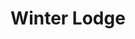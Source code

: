 ---
layout: product
product_id: 1419074404414
id: 1419074404414
title: Winter Lodge
body_html: >-
  <p>Taken on Mt. Seymour in March of 2017.</p>

  <p>During our work snowshoe trip, we passed this beautiful cabin at the top of the mountain. It was blue hour after the sun had set during a big snowstorm it was like we were surrounded by this ambient environment light.</p>

  <p> </p>
vendor: Connell McCarthy
product_type: Posters, Prints, & Visual Artwork
created_at: 2018-08-22T20:00:34-04:00
handle: winter-lodge
updated_at: 2022-03-31T15:43:43-04:00
published_at: 2018-08-22T19:38:24-04:00
template_suffix: ""
status: active
published_scope: global
tags: Batch 01, cabin, Print, snow, winter
admin_graphql_api_id: gid://shopify/Product/1419074404414
variants:
  - id: 39577262456894
    product_id: 1419074404414
    title: 8x10” / Full Colour
    price: "35.00"
    sku: CM-PP-B1-20-XXS-FC
    position: 1
    inventory_policy: continue
    compare_at_price: null
    fulfillment_service: manual
    inventory_management: shopify
    option1: 8x10”
    option2: Full Colour
    option3: null
    created_at: 2021-09-01T15:52:15-04:00
    updated_at: 2022-02-07T16:28:01-05:00
    taxable: true
    barcode: ""
    grams: 208
    image_id: 6198890823742
    weight: 0.208
    weight_unit: kg
    inventory_item_id: 41671703101502
    inventory_quantity: 100
    old_inventory_quantity: 100
    requires_shipping: true
    admin_graphql_api_id: gid://shopify/ProductVariant/39577262456894
  - id: 39577262489662
    product_id: 1419074404414
    title: 8x10” / Black & White
    price: "35.00"
    sku: CM-PP-B1-20-XXS-BW
    position: 2
    inventory_policy: continue
    compare_at_price: null
    fulfillment_service: manual
    inventory_management: shopify
    option1: 8x10”
    option2: Black & White
    option3: null
    created_at: 2021-09-01T15:52:15-04:00
    updated_at: 2022-02-07T16:28:02-05:00
    taxable: true
    barcode: ""
    grams: 208
    image_id: 6198890790974
    weight: 0.208
    weight_unit: kg
    inventory_item_id: 41671703134270
    inventory_quantity: 100
    old_inventory_quantity: 100
    requires_shipping: true
    admin_graphql_api_id: gid://shopify/ProductVariant/39577262489662
  - id: 39577262522430
    product_id: 1419074404414
    title: 8.5x11” / Full Colour
    price: "35.00"
    sku: CM-PP-B1-20-XS-FC
    position: 3
    inventory_policy: continue
    compare_at_price: null
    fulfillment_service: manual
    inventory_management: shopify
    option1: 8.5x11”
    option2: Full Colour
    option3: null
    created_at: 2021-09-01T15:52:15-04:00
    updated_at: 2022-02-07T16:28:01-05:00
    taxable: true
    barcode: ""
    grams: 208
    image_id: 6198890823742
    weight: 0.208
    weight_unit: kg
    inventory_item_id: 41671703167038
    inventory_quantity: 100
    old_inventory_quantity: 100
    requires_shipping: true
    admin_graphql_api_id: gid://shopify/ProductVariant/39577262522430
  - id: 39577262555198
    product_id: 1419074404414
    title: 8.5x11” / Black & White
    price: "35.00"
    sku: CM-PP-B1-20-XS-BW
    position: 4
    inventory_policy: continue
    compare_at_price: null
    fulfillment_service: manual
    inventory_management: shopify
    option1: 8.5x11”
    option2: Black & White
    option3: null
    created_at: 2021-09-01T15:52:15-04:00
    updated_at: 2022-02-07T16:28:02-05:00
    taxable: true
    barcode: ""
    grams: 208
    image_id: 6198890790974
    weight: 0.208
    weight_unit: kg
    inventory_item_id: 41671703199806
    inventory_quantity: 100
    old_inventory_quantity: 100
    requires_shipping: true
    admin_graphql_api_id: gid://shopify/ProductVariant/39577262555198
  - id: 39577262587966
    product_id: 1419074404414
    title: 13x19” / Full Colour
    price: "40.00"
    sku: CM-PP-B1-20-S-FC
    position: 5
    inventory_policy: continue
    compare_at_price: null
    fulfillment_service: manual
    inventory_management: shopify
    option1: 13x19”
    option2: Full Colour
    option3: null
    created_at: 2021-09-01T15:52:15-04:00
    updated_at: 2022-02-07T16:28:01-05:00
    taxable: true
    barcode: ""
    grams: 208
    image_id: 6198890823742
    weight: 0.208
    weight_unit: kg
    inventory_item_id: 41671703232574
    inventory_quantity: 100
    old_inventory_quantity: 100
    requires_shipping: true
    admin_graphql_api_id: gid://shopify/ProductVariant/39577262587966
  - id: 39577262620734
    product_id: 1419074404414
    title: 13x19” / Black & White
    price: "40.00"
    sku: CM-PP-B1-20-S-BW
    position: 6
    inventory_policy: continue
    compare_at_price: null
    fulfillment_service: manual
    inventory_management: shopify
    option1: 13x19”
    option2: Black & White
    option3: null
    created_at: 2021-09-01T15:52:15-04:00
    updated_at: 2022-02-07T16:28:01-05:00
    taxable: true
    barcode: ""
    grams: 208
    image_id: 6198890790974
    weight: 0.208
    weight_unit: kg
    inventory_item_id: 41671703265342
    inventory_quantity: 100
    old_inventory_quantity: 100
    requires_shipping: true
    admin_graphql_api_id: gid://shopify/ProductVariant/39577262620734
  - id: 39577262653502
    product_id: 1419074404414
    title: 16x20” / Full Colour
    price: "50.00"
    sku: CM-PP-B1-20-M-FC
    position: 7
    inventory_policy: continue
    compare_at_price: null
    fulfillment_service: manual
    inventory_management: shopify
    option1: 16x20”
    option2: Full Colour
    option3: null
    created_at: 2021-09-01T15:52:15-04:00
    updated_at: 2022-02-07T16:28:05-05:00
    taxable: true
    barcode: ""
    grams: 208
    image_id: 6198890823742
    weight: 0.208
    weight_unit: kg
    inventory_item_id: 41671703298110
    inventory_quantity: 100
    old_inventory_quantity: 100
    requires_shipping: true
    admin_graphql_api_id: gid://shopify/ProductVariant/39577262653502
  - id: 39577262686270
    product_id: 1419074404414
    title: 16x20” / Black & White
    price: "50.00"
    sku: CM-PP-B1-20-M-BW
    position: 8
    inventory_policy: continue
    compare_at_price: null
    fulfillment_service: manual
    inventory_management: shopify
    option1: 16x20”
    option2: Black & White
    option3: null
    created_at: 2021-09-01T15:52:15-04:00
    updated_at: 2022-02-07T16:28:06-05:00
    taxable: true
    barcode: ""
    grams: 208
    image_id: 6198890790974
    weight: 0.208
    weight_unit: kg
    inventory_item_id: 41671703330878
    inventory_quantity: 100
    old_inventory_quantity: 100
    requires_shipping: true
    admin_graphql_api_id: gid://shopify/ProductVariant/39577262686270
  - id: 39577262719038
    product_id: 1419074404414
    title: 20x24” / Full Colour
    price: "60.00"
    sku: CM-PP-B1-20-L-FC
    position: 9
    inventory_policy: continue
    compare_at_price: null
    fulfillment_service: manual
    inventory_management: shopify
    option1: 20x24”
    option2: Full Colour
    option3: null
    created_at: 2021-09-01T15:52:15-04:00
    updated_at: 2022-02-07T16:28:05-05:00
    taxable: true
    barcode: ""
    grams: 208
    image_id: 6198890823742
    weight: 0.208
    weight_unit: kg
    inventory_item_id: 41671703363646
    inventory_quantity: 100
    old_inventory_quantity: 100
    requires_shipping: true
    admin_graphql_api_id: gid://shopify/ProductVariant/39577262719038
  - id: 39577262751806
    product_id: 1419074404414
    title: 20x24” / Black & White
    price: "60.00"
    sku: CM-PP-B1-20-L-BW
    position: 10
    inventory_policy: continue
    compare_at_price: null
    fulfillment_service: manual
    inventory_management: shopify
    option1: 20x24”
    option2: Black & White
    option3: null
    created_at: 2021-09-01T15:52:15-04:00
    updated_at: 2022-02-07T16:28:10-05:00
    taxable: true
    barcode: ""
    grams: 208
    image_id: 6198890790974
    weight: 0.208
    weight_unit: kg
    inventory_item_id: 41671703396414
    inventory_quantity: 100
    old_inventory_quantity: 100
    requires_shipping: true
    admin_graphql_api_id: gid://shopify/ProductVariant/39577262751806
  - id: 39577262784574
    product_id: 1419074404414
    title: 20x30” / Full Colour
    price: "70.00"
    sku: CM-PP-B1-20-XL-FC
    position: 11
    inventory_policy: continue
    compare_at_price: null
    fulfillment_service: manual
    inventory_management: shopify
    option1: 20x30”
    option2: Full Colour
    option3: null
    created_at: 2021-09-01T15:52:15-04:00
    updated_at: 2022-02-07T16:28:10-05:00
    taxable: true
    barcode: ""
    grams: 208
    image_id: 6198890823742
    weight: 0.208
    weight_unit: kg
    inventory_item_id: 41671703429182
    inventory_quantity: 100
    old_inventory_quantity: 100
    requires_shipping: true
    admin_graphql_api_id: gid://shopify/ProductVariant/39577262784574
  - id: 39577262817342
    product_id: 1419074404414
    title: 20x30” / Black & White
    price: "70.00"
    sku: CM-PP-B1-20-XL-BW
    position: 12
    inventory_policy: continue
    compare_at_price: null
    fulfillment_service: manual
    inventory_management: shopify
    option1: 20x30”
    option2: Black & White
    option3: null
    created_at: 2021-09-01T15:52:15-04:00
    updated_at: 2022-02-07T16:28:10-05:00
    taxable: true
    barcode: ""
    grams: 208
    image_id: 6198890790974
    weight: 0.208
    weight_unit: kg
    inventory_item_id: 41671703461950
    inventory_quantity: 100
    old_inventory_quantity: 100
    requires_shipping: true
    admin_graphql_api_id: gid://shopify/ProductVariant/39577262817342
  - id: 39577262850110
    product_id: 1419074404414
    title: 24x36” / Full Colour
    price: "90.00"
    sku: CM-PP-B1-20-XXL-FC
    position: 13
    inventory_policy: continue
    compare_at_price: null
    fulfillment_service: manual
    inventory_management: shopify
    option1: 24x36”
    option2: Full Colour
    option3: null
    created_at: 2021-09-01T15:52:15-04:00
    updated_at: 2022-02-07T16:28:10-05:00
    taxable: true
    barcode: ""
    grams: 208
    image_id: 6198890823742
    weight: 0.208
    weight_unit: kg
    inventory_item_id: 41671703494718
    inventory_quantity: 100
    old_inventory_quantity: 100
    requires_shipping: true
    admin_graphql_api_id: gid://shopify/ProductVariant/39577262850110
  - id: 39577262882878
    product_id: 1419074404414
    title: 24x36” / Black & White
    price: "90.00"
    sku: CM-PP-B1-20-XXL-BW
    position: 14
    inventory_policy: continue
    compare_at_price: null
    fulfillment_service: manual
    inventory_management: shopify
    option1: 24x36”
    option2: Black & White
    option3: null
    created_at: 2021-09-01T15:52:15-04:00
    updated_at: 2022-02-07T16:28:16-05:00
    taxable: true
    barcode: ""
    grams: 208
    image_id: 6198890790974
    weight: 0.208
    weight_unit: kg
    inventory_item_id: 41671703527486
    inventory_quantity: 100
    old_inventory_quantity: 100
    requires_shipping: true
    admin_graphql_api_id: gid://shopify/ProductVariant/39577262882878
  - id: 39577262915646
    product_id: 1419074404414
    title: 30x40” / Full Colour
    price: "100.00"
    sku: CM-PP-B1-20-XXXL-FC
    position: 15
    inventory_policy: continue
    compare_at_price: null
    fulfillment_service: manual
    inventory_management: shopify
    option1: 30x40”
    option2: Full Colour
    option3: null
    created_at: 2021-09-01T15:52:15-04:00
    updated_at: 2022-02-07T16:28:15-05:00
    taxable: true
    barcode: ""
    grams: 208
    image_id: 6198890823742
    weight: 0.208
    weight_unit: kg
    inventory_item_id: 41671703560254
    inventory_quantity: 100
    old_inventory_quantity: 100
    requires_shipping: true
    admin_graphql_api_id: gid://shopify/ProductVariant/39577262915646
  - id: 39577262948414
    product_id: 1419074404414
    title: 30x40” / Black & White
    price: "100.00"
    sku: CM-PP-B1-20-XXXL-BW
    position: 16
    inventory_policy: continue
    compare_at_price: null
    fulfillment_service: manual
    inventory_management: shopify
    option1: 30x40”
    option2: Black & White
    option3: null
    created_at: 2021-09-01T15:52:15-04:00
    updated_at: 2022-02-07T16:28:15-05:00
    taxable: true
    barcode: ""
    grams: 208
    image_id: 6198890790974
    weight: 0.208
    weight_unit: kg
    inventory_item_id: 41671703593022
    inventory_quantity: 100
    old_inventory_quantity: 100
    requires_shipping: true
    admin_graphql_api_id: gid://shopify/ProductVariant/39577262948414
options:
  - id: 1948216688702
    product_id: 1419074404414
    name: Size
    position: 1
    values:
      - 8x10”
      - 8.5x11”
      - 13x19”
      - 16x20”
      - 20x24”
      - 20x30”
      - 24x36”
      - 30x40”
  - id: 8590094172222
    product_id: 1419074404414
    name: Color
    position: 2
    values:
      - Full Colour
      - Black & White
images:
  - id: 6198890823742
    product_id: 1419074404414
    position: 1
    created_at: 2019-03-04T20:02:07-05:00
    updated_at: 2019-10-20T18:44:16-04:00
    alt: null
    width: 1000
    height: 1500
    src: https://cdn.shopify.com/s/files/1/1624/2355/products/CM---Winter-Lodge-_Product-Mockup-2019.jpg?v=1571611456
    variant_ids:
      - 39577262456894
      - 39577262522430
      - 39577262587966
      - 39577262653502
      - 39577262719038
      - 39577262784574
      - 39577262850110
      - 39577262915646
    admin_graphql_api_id: gid://shopify/ProductImage/6198890823742
  - id: 6198890790974
    product_id: 1419074404414
    position: 2
    created_at: 2019-03-04T20:02:06-05:00
    updated_at: 2019-10-20T18:44:16-04:00
    alt: null
    width: 1000
    height: 1500
    src: https://cdn.shopify.com/s/files/1/1624/2355/products/CM---Winter-Lodge-_Product-Mockup-2019_-B_W.jpg?v=1571611456
    variant_ids:
      - 39577262489662
      - 39577262555198
      - 39577262620734
      - 39577262686270
      - 39577262751806
      - 39577262817342
      - 39577262882878
      - 39577262948414
    admin_graphql_api_id: gid://shopify/ProductImage/6198890790974
  - id: 28230489079870
    product_id: 1419074404414
    position: 3
    created_at: 2021-05-04T21:43:13-04:00
    updated_at: 2021-05-04T21:43:13-04:00
    alt: null
    width: 2000
    height: 1800
    src: https://cdn.shopify.com/s/files/1/1624/2355/products/PAR_02_0001_e7551ee2-1590-4579-adb3-7185625cac76.png?v=1620178993
    variant_ids: []
    admin_graphql_api_id: gid://shopify/ProductImage/28230489079870
image:
  id: 6198890823742
  product_id: 1419074404414
  position: 1
  created_at: 2019-03-04T20:02:07-05:00
  updated_at: 2019-10-20T18:44:16-04:00
  alt: null
  width: 1000
  height: 1500
  src: https://cdn.shopify.com/s/files/1/1624/2355/products/CM---Winter-Lodge-_Product-Mockup-2019.jpg?v=1571611456
  variant_ids:
    - 39577262456894
    - 39577262522430
    - 39577262587966
    - 39577262653502
    - 39577262719038
    - 39577262784574
    - 39577262850110
    - 39577262915646
  admin_graphql_api_id: gid://shopify/ProductImage/6198890823742

---